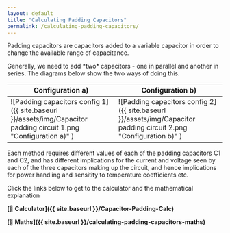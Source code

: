 ```yaml
---
layout: default
title: "Calculating Padding Capacitors"
permalink: /calculating-padding-capacitors/
---
```


Padding capacitors are capacitors added to a variable capacitor in order to change the available range of capacitance. 
<p></p>
Generally, we need to add *two* capacitors - one in parallel and another in series. The diagrams below show the two ways of doing this. 
<p></p>

| Configuration a)  | Configuration b) |
| ------------- | ------------- |
| ![Padding capacitors config 1]({{ site.baseurl }}/assets/img/Capacitor padding circuit 1.png "Configuration a)" )  | ![Padding capacitors config 2]({{ site.baseurl }}/assets/img/Capacitor padding circuit 2.png "Configuration b)" )  |

Each method requires different values of each of the padding capacitors C1 and C2, and has different implications for the current and voltage seen by each of the three capacitors making up the circuit, and hence implications for power handling and sensitity to temperature coefficients etc. 

Click the links below to get to the calculator and the mathematical explanation

**[📱 Calculator]({{ site.baseurl }}/Capacitor-Padding-Calc)**

**[📱 Maths]({{ site.baseurl }}/calculating-padding-capacitors-maths)**
